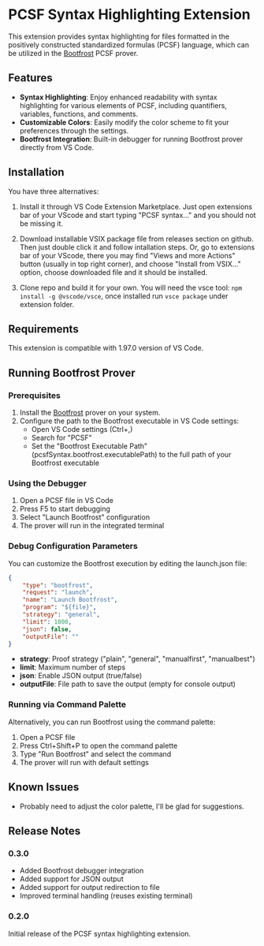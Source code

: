 # PCSF Syntax Highlighting Extension

This extension provides syntax highlighting for files formatted in the positively constructed standardized formulas (PCSF) language, which can be utilized in the [Bootfrost](https://github.com/snigavik/bootfrost) PCSF prover.

## Features

- **Syntax Highlighting**: Enjoy enhanced readability with syntax highlighting for various elements of PCSF, including quantifiers, variables, functions, and comments.
- **Customizable Colors**: Easily modify the color scheme to fit your preferences through the settings.
- **Bootfrost Integration**: Built-in debugger for running Bootfrost prover directly from VS Code.

## Installation

You have three alternatives:

1. Install it through VS Code Extension Marketplace. Just open extensions bar of your VScode and start typing "PCSF syntax..." and you should not be missing it.

2. Download installable VSIX package file from releases section on github. Then just double click it and follow intallation steps. Or, go to extensions bar of your VScode, there you may find "Views and more Actions" button (usually in top right corner), and choose "Install from VSIX..." option, choose downloaded file and it should be installed.

3. Clone repo and build it for your own. You will need the vsce tool: `npm install -g @vscode/vsce`, once installed run `vsce package` under extension folder.

## Requirements

This extension is compatible with 1.97.0 version of VS Code.

## Running Bootfrost Prover

### Prerequisites

1. Install the [Bootfrost](https://github.com/snigavik/bootfrost) prover on your system.
2. Configure the path to the Bootfrost executable in VS Code settings:
   - Open VS Code settings (Ctrl+,)
   - Search for "PCSF"
   - Set the "Bootfrost Executable Path" (pcsfSyntax.bootfrost.executablePath) to the full path of your Bootfrost executable

### Using the Debugger

1. Open a PCSF file in VS Code
2. Press F5 to start debugging
3. Select "Launch Bootfrost" configuration
4. The prover will run in the integrated terminal

### Debug Configuration Parameters

You can customize the Bootfrost execution by editing the launch.json file:

```json
{
    "type": "bootfrost",
    "request": "launch",
    "name": "Launch Bootfrost",
    "program": "${file}",
    "strategy": "general",
    "limit": 1000,
    "json": false,
    "outputFile": ""
}
```

- **strategy**: Proof strategy ("plain", "general", "manualfirst", "manualbest")
- **limit**: Maximum number of steps
- **json**: Enable JSON output (true/false)
- **outputFile**: File path to save the output (empty for console output)

### Running via Command Palette

Alternatively, you can run Bootfrost using the command palette:

1. Open a PCSF file
2. Press Ctrl+Shift+P to open the command palette
3. Type "Run Bootfrost" and select the command
4. The prover will run with default settings

## Known Issues

- Probably need to adjust the color palette, I'll be glad for suggestions.

## Release Notes

### 0.3.0

- Added Bootfrost debugger integration
- Added support for JSON output
- Added support for output redirection to file
- Improved terminal handling (reuses existing terminal)

### 0.2.0

Initial release of the PCSF syntax highlighting extension.

